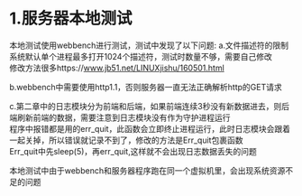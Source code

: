 # 1.服务器本地测试
本地测试使用webbench进行测试，测试中发现了以下问题:
a.文件描述符的限制  
系统默认单个进程最多打开1024个描述符，测试时数量不够，需要自己修改  
修改方法很多https://www.jb51.net/LINUXjishu/160501.html  

b.webbench中需要使用http1.1，否则服务器一直无法正确解析http的GET请求  

c.第二章中的日志模块分为前端和后端，如果前端连续3秒没有新数据进去，则后端刷新前端的数据，需要注意到日志模块没有作为守护进程运行  
程序中报错都是用的err_quit，此函数会立即终止进程运行，此时日志模块会跟着一起关掉，所以错误就记录不到了，修改的方法是Err_quit包裹函数  
Err_quit中先sleep(5)，再err_quit,这样就不会出现日志数据丢失的问题

本地测试中由于webbench和服务器程序跑在同一个虚拟机里，会出现系统资源不足的问题  
